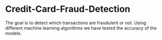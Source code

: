 # Credit-Card-Fraud-Detection
The goal is to detect which transactions are fraudulent or not. Using different machine learning algorithms we have tested the accuracy of the models.
